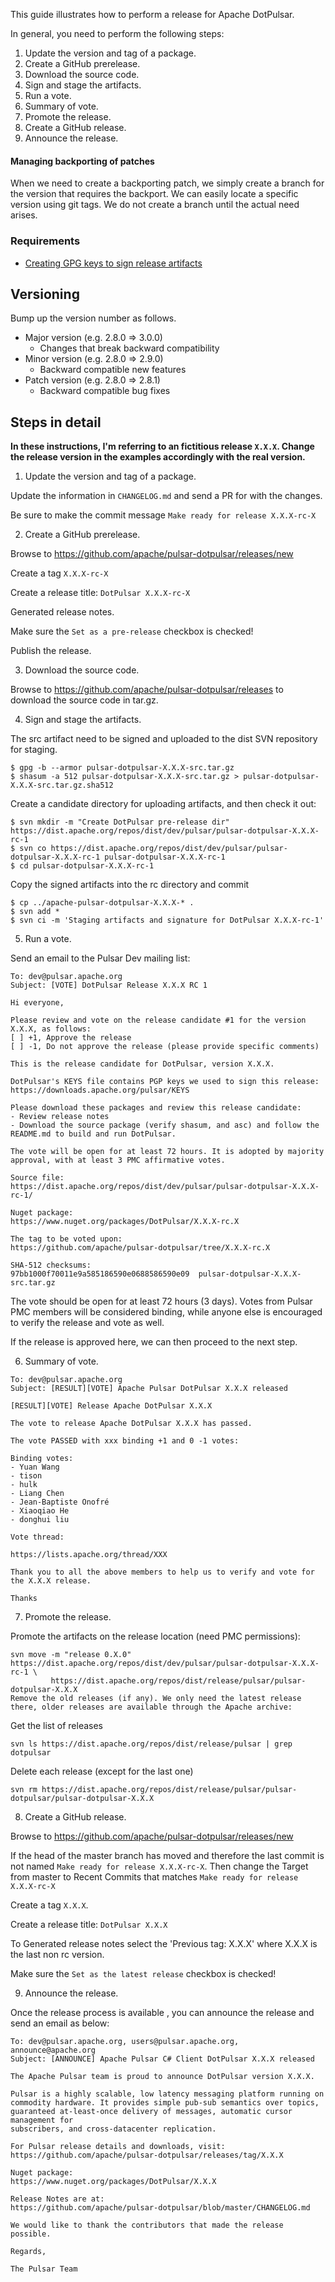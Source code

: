 ﻿<!--

    Licensed to the Apache Software Foundation (ASF) under one
    or more contributor license agreements.  See the NOTICE file
    distributed with this work for additional information
    regarding copyright ownership.  The ASF licenses this file
    to you under the Apache License, Version 2.0 (the
    "License"); you may not use this file except in compliance
    with the License.  You may obtain a copy of the License at

      http://www.apache.org/licenses/LICENSE-2.0

    Unless required by applicable law or agreed to in writing,
    software distributed under the License is distributed on an
    "AS IS" BASIS, WITHOUT WARRANTIES OR CONDITIONS OF ANY
    KIND, either express or implied.  See the License for the
    specific language governing permissions and limitations
    under the License.

-->

This guide illustrates how to perform a release for Apache DotPulsar.

In general, you need to perform the following steps:

1. Update the version and tag of a package.
2. Create a GitHub prerelease.
3. Download the source code.
4. Sign and stage the artifacts.
5. Run a vote.
6. Summary of vote.
7. Promote the release.
8. Create a GitHub release.
9. Announce the release.

#### Managing backporting of patches
When we need to create a backporting patch, we simply create a branch for the version that requires the backport.
We can easily locate a specific version using git tags. We do not create a branch until the actual need arises.

### Requirements
- [Creating GPG keys to sign release artifacts](https://pulsar.apache.org/contribute/create-gpg-keys/)

## Versioning
Bump up the version number as follows.

* Major version (e.g. 2.8.0 => 3.0.0)
    * Changes that break backward compatibility
* Minor version (e.g. 2.8.0 => 2.9.0)
    * Backward compatible new features
* Patch version (e.g. 2.8.0 => 2.8.1)
    * Backward compatible bug fixes

## Steps in detail

**In these instructions, I'm referring to an fictitious release `X.X.X`. Change the release version in the examples accordingly with the real version.**

1. Update the version and tag of a package.

Update the information in `CHANGELOG.md` and send a PR for with the changes.

Be sure to make the commit message `Make ready for release X.X.X-rc-X`

2. Create a GitHub prerelease.

Browse to https://github.com/apache/pulsar-dotpulsar/releases/new

Create a tag `X.X.X-rc-X`

Create a release title: `DotPulsar X.X.X-rc-X`

Generated release notes.

Make sure the `Set as a pre-release` checkbox is checked!

Publish the release.

3. Download the source code.

Browse to https://github.com/apache/pulsar-dotpulsar/releases to download the source code in tar.gz.

4. Sign and stage the artifacts.

The src artifact need to be signed and uploaded to the dist SVN repository for staging.

```
$ gpg -b --armor pulsar-dotpulsar-X.X.X-src.tar.gz
$ shasum -a 512 pulsar-dotpulsar-X.X.X-src.tar.gz > pulsar-dotpulsar-X.X.X-src.tar.gz.sha512 
```

Create a candidate directory for uploading artifacts, and then check it out:

```
$ svn mkdir -m "Create DotPulsar pre-release dir" https://dist.apache.org/repos/dist/dev/pulsar/pulsar-dotpulsar-X.X.X-rc-1
$ svn co https://dist.apache.org/repos/dist/dev/pulsar/pulsar-dotpulsar-X.X.X-rc-1 pulsar-dotpulsar-X.X.X-rc-1
$ cd pulsar-dotpulsar-X.X.X-rc-1
```

Copy the signed artifacts into the rc directory and commit
```
$ cp ../apache-pulsar-dotpulsar-X.X.X-* .
$ svn add *
$ svn ci -m 'Staging artifacts and signature for DotPulsar X.X.X-rc-1'
```

5. Run a vote.

Send an email to the Pulsar Dev mailing list:

```
To: dev@pulsar.apache.org
Subject: [VOTE] DotPulsar Release X.X.X RC 1

Hi everyone,

Please review and vote on the release candidate #1 for the version X.X.X, as follows:
[ ] +1, Approve the release
[ ] -1, Do not approve the release (please provide specific comments)

This is the release candidate for DotPulsar, version X.X.X.

DotPulsar's KEYS file contains PGP keys we used to sign this release:
https://downloads.apache.org/pulsar/KEYS

Please download these packages and review this release candidate:
- Review release notes
- Download the source package (verify shasum, and asc) and follow the
README.md to build and run DotPulsar.

The vote will be open for at least 72 hours. It is adopted by majority approval, with at least 3 PMC affirmative votes.

Source file:
https://dist.apache.org/repos/dist/dev/pulsar/pulsar-dotpulsar-X.X.X-rc-1/

Nuget package:
https://www.nuget.org/packages/DotPulsar/X.X.X-rc.X

The tag to be voted upon:
https://github.com/apache/pulsar-dotpulsar/tree/X.X.X-rc.X

SHA-512 checksums:
97bb1000f70011e9a585186590e0688586590e09  pulsar-dotpulsar-X.X.X-src.tar.gz
```

The vote should be open for at least 72 hours (3 days). Votes from Pulsar PMC members will be considered binding, while anyone else is encouraged to verify the release and vote as well.

If the release is approved here, we can then proceed to the next step.

6. Summary of vote.

```
To: dev@pulsar.apache.org
Subject: [RESULT][VOTE] Apache Pulsar DotPulsar X.X.X released

[RESULT][VOTE] Release Apache DotPulsar X.X.X

The vote to release Apache DotPulsar X.X.X has passed.

The vote PASSED with xxx binding +1 and 0 -1 votes:

Binding votes:
- Yuan Wang
- tison
- hulk
- Liang Chen
- Jean-Baptiste Onofré
- Xiaoqiao He
- donghui liu

Vote thread:

https://lists.apache.org/thread/XXX

Thank you to all the above members to help us to verify and vote for the X.X.X release.

Thanks
```

7. Promote the release.

Promote the artifacts on the release location (need PMC permissions):
```
svn move -m "release 0.X.0" https://dist.apache.org/repos/dist/dev/pulsar/pulsar-dotpulsar-X.X.X-rc-1 \
         https://dist.apache.org/repos/dist/release/pulsar/pulsar-dotpulsar-X.X.X
Remove the old releases (if any). We only need the latest release there, older releases are available through the Apache archive:
```

Get the list of releases
```
svn ls https://dist.apache.org/repos/dist/release/pulsar | grep dotpulsar
```

Delete each release (except for the last one)
```
svn rm https://dist.apache.org/repos/dist/release/pulsar/pulsar-dotpulsar/pulsar-dotpulsar-X.X.X
``` 

8. Create a GitHub release.

Browse to https://github.com/apache/pulsar-dotpulsar/releases/new

If the head of the master branch has moved and therefore the last commit is not named `Make ready for release X.X.X-rc-X`.
Then change the Target from master to Recent Commits that matches `Make ready for release X.X.X-rc-X`

Create a tag `X.X.X`.

Create a release title: `DotPulsar X.X.X`

To Generated release notes select the 'Previous tag: X.X.X' where X.X.X is the last non rc version.

Make sure the `Set as the latest release` checkbox is checked!

9. Announce the release.

Once the release process is available , you can announce the release and send an email as below:

```
To: dev@pulsar.apache.org, users@pulsar.apache.org, announce@apache.org
Subject: [ANNOUNCE] Apache Pulsar C# Client DotPulsar X.X.X released

The Apache Pulsar team is proud to announce DotPulsar version X.X.X.

Pulsar is a highly scalable, low latency messaging platform running on
commodity hardware. It provides simple pub-sub semantics over topics,
guaranteed at-least-once delivery of messages, automatic cursor management for
subscribers, and cross-datacenter replication.

For Pulsar release details and downloads, visit:
https://github.com/apache/pulsar-dotpulsar/releases/tag/X.X.X

Nuget package:
https://www.nuget.org/packages/DotPulsar/X.X.X

Release Notes are at:
https://github.com/apache/pulsar-dotpulsar/blob/master/CHANGELOG.md

We would like to thank the contributors that made the release possible.

Regards,

The Pulsar Team
```
